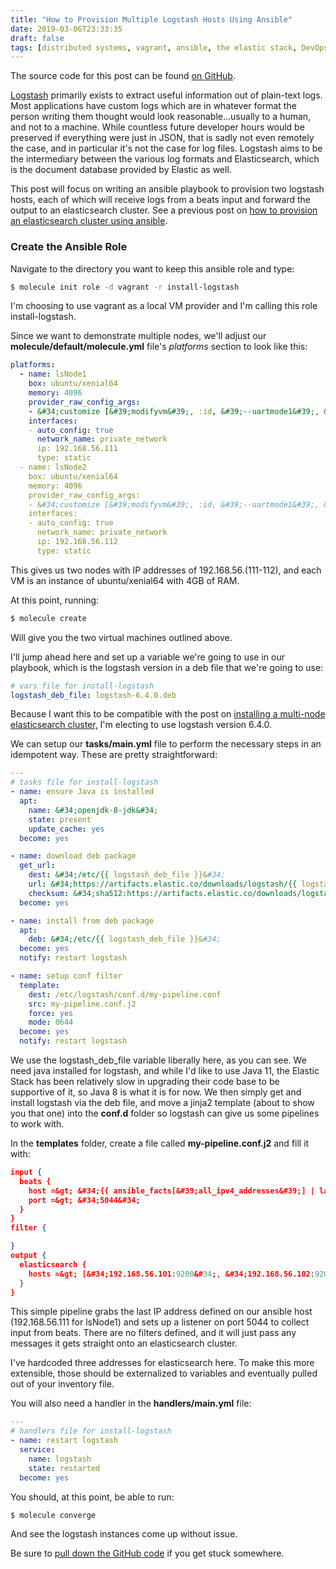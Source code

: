 ```yaml
---
title: "How to Provision Multiple Logstash Hosts Using Ansible"
date: 2019-03-06T23:33:35
draft: false
tags: [distributed systems, vagrant, ansible, the elastic stack, DevOps]
---
```


The source code for this post can be found [on GitHub](https://github.com/nfisher23/some-ansible-examples).

[Logstash](https://www.elastic.co/products/logstash) primarily exists to extract useful information out of plain-text logs. Most applications have custom logs which are in whatever format the person writing them thought would look reasonable...usually to a human, and not to a machine. While countless future developer hours would be preserved if everything were just in JSON, that is sadly not even remotely the case, and in particular it&#39;s not the case for log files. Logstash aims to be the intermediary between the various log formats and Elasticsearch, which is the document database provided by Elastic as well.

This post will focus on writing an ansible playbook to provision two logstash hosts, each of which will receive logs from a beats input and forward the output to an elasticsearch cluster. See a previous post on [how to provision an elasticsearch cluster using ansible](https://nickolasfisher.com/blog/How-to-Provision-a-Multi-Node-Elasticsearch-Cluster-Using-Ansible).

### Create the Ansible Role

Navigate to the directory you want to keep this ansible role and type:

```bash
$ molecule init role -d vagrant -r install-logstash
```

I&#39;m choosing to use vagrant as a local VM provider and I&#39;m calling this role install-logstash.

Since we want to demonstrate multiple nodes, we&#39;ll adjust our **molecule/default/molecule.yml** file&#39;s _platforms_ section to look like this:

```yaml
platforms:
  - name: lsNode1
    box: ubuntu/xenial64
    memory: 4096
    provider_raw_config_args:
    - &#34;customize [&#39;modifyvm&#39;, :id, &#39;--uartmode1&#39;, &#39;disconnected&#39;]&#34;
    interfaces:
    - auto_config: true
      network_name: private_network
      ip: 192.168.56.111
      type: static
  - name: lsNode2
    box: ubuntu/xenial64
    memory: 4096
    provider_raw_config_args:
    - &#34;customize [&#39;modifyvm&#39;, :id, &#39;--uartmode1&#39;, &#39;disconnected&#39;]&#34;
    interfaces:
    - auto_config: true
      network_name: private_network
      ip: 192.168.56.112
      type: static

```

This gives us two nodes with IP addresses of 192.168.56.(111-112), and each VM is an instance of ubuntu/xenial64 with 4GB of RAM.

At this point, running:

```bash
$ molecule create
```

Will give you the two virtual machines outlined above.

I&#39;ll jump ahead here and set up a variable we&#39;re going to use in our playbook, which is the logstash version in a deb file that we&#39;re going to use:

```yaml
# vars file for install-logstash
logstash_deb_file: logstash-6.4.0.deb

```

Because I want this to be compatible with the post on [installing a multi-node elasticsearch cluster,](https://nickolasfisher.com/blog/How-to-Provision-a-Multi-Node-Elasticsearch-Cluster-Using-Ansible) I&#39;m electing to use logstash version 6.4.0.

We can setup our **tasks/main.yml** file to perform the necessary steps in an idempotent way. These are pretty straightforward:

```yaml
---
# tasks file for install-logstash
- name: ensure Java is installed
  apt:
    name: &#34;openjdk-8-jdk&#34;
    state: present
    update_cache: yes
  become: yes

- name: download deb package
  get_url:
    dest: &#34;/etc/{{ logstash_deb_file }}&#34;
    url: &#34;https://artifacts.elastic.co/downloads/logstash/{{ logstash_deb_file }}&#34;
    checksum: &#34;sha512:https://artifacts.elastic.co/downloads/logstash/{{ logstash_deb_file }}.sha512&#34;
  become: yes

- name: install from deb package
  apt:
    deb: &#34;/etc/{{ logstash_deb_file }}&#34;
  become: yes
  notify: restart logstash

- name: setup conf filter
  template:
    dest: /etc/logstash/conf.d/my-pipeline.conf
    src: my-pipeline.conf.j2
    force: yes
    mode: 0644
  become: yes
  notify: restart logstash

```

We use the logstash\_deb\_file variable liberally here, as you can see. We need java installed for logstash, and while I&#39;d like to use Java 11, the Elastic Stack has been relatively slow in upgrading their code base to be supportive of it, so Java 8 is what it is for now. We then simply get and install logstash via the deb file, and move a jinja2 template (about to show you that one) into the **conf.d** folder so logstash can give us some pipelines to work with.

In the **templates** folder, create a file called **my-pipeline.conf.j2** and fill it with:

```json
input {
  beats {
    host =&gt; &#34;{{ ansible_facts[&#39;all_ipv4_addresses&#39;] | last }}&#34;
    port =&gt; &#34;5044&#34;
  }
}
filter {

}
output {
  elasticsearch {
    hosts =&gt; [&#34;192.168.56.101:9200&#34;, &#34;192.168.56.102:9200&#34;, &#34;192.168.56.103:9200&#34;]
  }
}

```

This simple pipeline grabs the last IP address defined on our ansible host (192.168.56.111 for lsNode1) and sets up a listener on port 5044 to collect input from beats. There are no filters defined, and it will just pass any messages it gets straight onto an elasticsearch cluster.

I&#39;ve hardcoded three addresses for elasticsearch here. To make this more extensible, those should be externalized to variables and eventually pulled out of your inventory file.

You will also need a handler in the **handlers/main.yml** file:

```yaml
---
# handlers file for install-logstash
- name: restart logstash
  service:
    name: logstash
    state: restarted
  become: yes

```

You should, at this point, be able to run:

```bash
$ molecule converge
```

And see the logstash instances come up without issue.

Be sure to [pull down the GitHub code](https://github.com/nfisher23/some-ansible-examples) if you get stuck somewhere.
